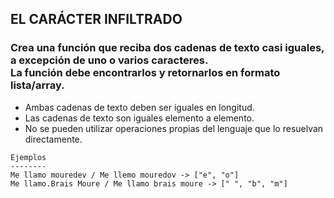 ## EL CARÁCTER INFILTRADO

### Crea una función que reciba dos cadenas de texto casi iguales, a excepción de uno o varios caracteres.<br>La función debe encontrarlos y retornarlos en formato lista/array.

- Ambas cadenas de texto deben ser iguales en longitud.
- Las cadenas de texto son iguales elemento a elemento.
- No se pueden utilizar operaciones propias del lenguaje que lo resuelvan directamente.

```
Ejemplos
--------
Me llamo mouredev / Me llemo mouredov -> ["e", "o"]
Me llamo.Brais Moure / Me llamo brais moure -> [" ", "b", "m"]